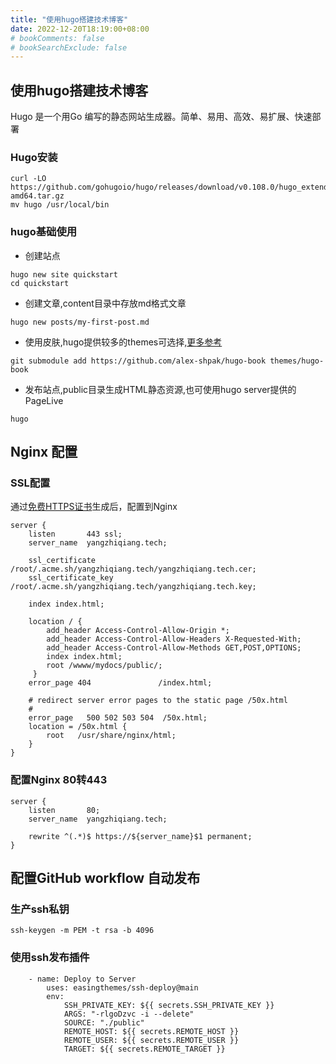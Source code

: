 ```yaml
---
title: "使用hugo搭建技术博客"
date: 2022-12-20T18:19:00+08:00
# bookComments: false
# bookSearchExclude: false
---
```


## 使用hugo搭建技术博客

Hugo 是一个用Go 编写的静态网站生成器。简单、易用、高效、易扩展、快速部署

### Hugo安装
```
curl -LO https://github.com/gohugoio/hugo/releases/download/v0.108.0/hugo_extended_0.108.0_linux-amd64.tar.gz
mv hugo /usr/local/bin
```
### hugo基础使用
- 创建站点
```
hugo new site quickstart
cd quickstart
```
- 创建文章,content目录中存放md格式文章
```
hugo new posts/my-first-post.md
```
- 使用皮肤,hugo提供较多的themes可选择,[更多参考](https://themes.gohugo.io/)
```
git submodule add https://github.com/alex-shpak/hugo-book themes/hugo-book
```
- 发布站点,public目录生成HTML静态资源,也可使用hugo server提供的PageLive
```
hugo
```

## Nginx 配置

### SSL配置
通过[免费HTTPS证书](https://freessl.cn/)生成后，配置到Nginx
```
server {
    listen       443 ssl;
    server_name  yangzhiqiang.tech;

    ssl_certificate  	/root/.acme.sh/yangzhiqiang.tech/yangzhiqiang.tech.cer;
    ssl_certificate_key /root/.acme.sh/yangzhiqiang.tech/yangzhiqiang.tech.key;

    index index.html;

    location / {
	    add_header Access-Control-Allow-Origin *;
        add_header Access-Control-Allow-Headers X-Requested-With;
        add_header Access-Control-Allow-Methods GET,POST,OPTIONS;
        index index.html;
        root /wwww/mydocs/public/;
     }
    error_page 404               /index.html;

    # redirect server error pages to the static page /50x.html
    #
    error_page   500 502 503 504  /50x.html;
    location = /50x.html {
        root   /usr/share/nginx/html;
    }
}
```

### 配置Nginx 80转443
```
server {
    listen       80;
    server_name  yangzhiqiang.tech;

    rewrite ^(.*)$ https://${server_name}$1 permanent;
}
```

## 配置GitHub workflow 自动发布

### 生产ssh私钥
```
ssh-keygen -m PEM -t rsa -b 4096
```

### 使用ssh发布插件
```
	- name: Deploy to Server
        uses: easingthemes/ssh-deploy@main
        env:
            SSH_PRIVATE_KEY: ${{ secrets.SSH_PRIVATE_KEY }}
            ARGS: "-rlgoDzvc -i --delete"
            SOURCE: "./public"
            REMOTE_HOST: ${{ secrets.REMOTE_HOST }}
            REMOTE_USER: ${{ secrets.REMOTE_USER }}
            TARGET: ${{ secrets.REMOTE_TARGET }}
```

